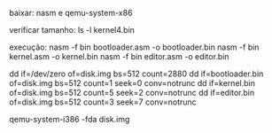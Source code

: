 baixar:
nasm e qemu-system-x86

verificar tamanho:
 ls -l kernel4.bin

execução:
nasm -f bin bootloader.asm -o bootloader.bin
nasm -f bin kernel.asm -o kernel.bin
nasm -f bin editor.asm -o editor.bin


dd if=/dev/zero of=disk.img bs=512 count=2880
dd if=bootloader.bin of=disk.img bs=512 count=1 seek=0 conv=notrunc
dd if=kernel.bin of=disk.img bs=512 count=5 seek=2 conv=notrunc
dd if=editor.bin of=disk.img bs=512 count=3 seek=7 conv=notrunc

qemu-system-i386 -fda disk.img
